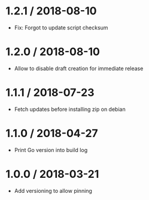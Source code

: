 # 1.2.1 / 2018-08-10

  * Fix: Forgot to update script checksum

# 1.2.0 / 2018-08-10

  * Allow to disable draft creation for immediate release

# 1.1.1 / 2018-07-23

  * Fetch updates before installing zip on debian

# 1.1.0 / 2018-04-27

  * Print Go version into build log

# 1.0.0 / 2018-03-21

  * Add versioning to allow pinning
